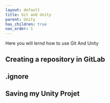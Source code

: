 ```yaml
---
layout: default
title: Git and Unity 
parent: Unity
has_children: true
nav_order: 1
---
```


Here you will lernd how to use Git And Unity
## Creating a repository in GitLab

## .ignore

## Saving my Unity Projet
